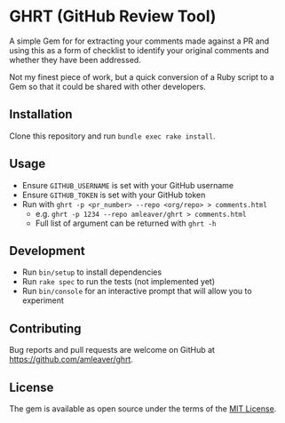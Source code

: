 # GHRT (GitHub Review Tool)

A simple Gem for for extracting your comments made against a PR and using this as a form of checklist
to identify your original comments and whether they have been addressed.

Not my finest piece of work, but a quick conversion of a Ruby script to a Gem so that it could be shared with
other developers.

## Installation

Clone this repository and run `bundle exec rake install`.

## Usage

* Ensure `GITHUB_USERNAME` is set with your GitHub username
* Ensure `GITHUB_TOKEN` is set with your GitHub token
* Run with `ghrt -p <pr_number> --repo <org/repo> > comments.html` 
  * e.g. `ghrt -p 1234 --repo amleaver/ghrt > comments.html`
  * Full list of argument can be returned with `ghrt -h`

## Development

* Run `bin/setup` to install dependencies
* Run `rake spec` to run the tests (not implemented yet) 
* Run `bin/console` for an interactive prompt that will allow you to experiment

## Contributing

Bug reports and pull requests are welcome on GitHub at https://github.com/amleaver/ghrt.

## License

The gem is available as open source under the terms of the [MIT License](https://opensource.org/licenses/MIT).

